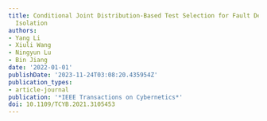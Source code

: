 ```yaml
---
title: Conditional Joint Distribution-Based Test Selection for Fault Detection and
  Isolation
authors:
- Yang Li
- Xiuli Wang
- Ningyun Lu
- Bin Jiang
date: '2022-01-01'
publishDate: '2023-11-24T03:08:20.435954Z'
publication_types:
- article-journal
publication: '*IEEE Transactions on Cybernetics*'
doi: 10.1109/TCYB.2021.3105453
---
```

